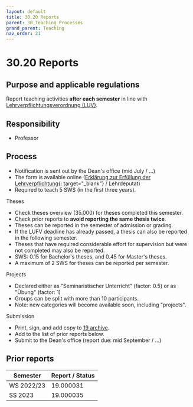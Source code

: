 ```yaml
---
layout: default
title: 30.20 Reports
parent: 30 Teaching Processes
grand_parent: Teaching
nav_order: 21
---
```


# 30.20 Reports

## Purpose and applicable regulations

Report teaching activities **after each semester** in line with [Lehrverpflichtungsverordnung (LUV)](https://www.uni-bamberg.de/fileadmin/uni/verwaltung/mittelbau-konvent/Lehrverpflichtungsverordnung2004.pdf).

## Responsibility

- Professor

## Process

- Notification is sent out by the Dean's office (mid July / ...)
- The form is available online ([Erklärung zur Erfüllung der Lehrverpflichtung](https://www.uni-bamberg.de/abt-personal/formulare-infos-und-merkblaetter/){: target="_blank"} / Lehrdeputat)
- Required to teach 5 SWS (in the first three years).

Theses

- Check theses overview (35.000) for theses completed this semester.
- Check prior reports to **avoid reporting the same thesis twice**.
- Theses can be reported in the semester of admission or grading.
- If the LUFV deadline has already passed, a thesis can also be reported in the following semester.
- Theses that have required considerable effort for supervision but were not completed may also be reported.
- SWS: 0.15 for Bachelor's theses, and 0.45 for Master's theses.
- A maximum of 2 SWS for theses can be reported per semester.

Projects

- Declared either as "Seminaristischer Unterricht" (factor: 0.5) or as "Übung" (factor: 1)
- Groups can be split with more than 10 participants.
- Note: new categories will become available soon, including "projects".

Submission

- Print, sign, and add copy to [19 archive](../../10-lab/19_archive.html).
- Add to the list of prior reports below.
- Submit to the Dean's office (report due: mid September / ...)

## Prior reports

| Semester    | Report / Status  |
|-------------|------------------|
| WS 2022/23  | 19.000031        |
| SS 2023     | 19.000035        |
